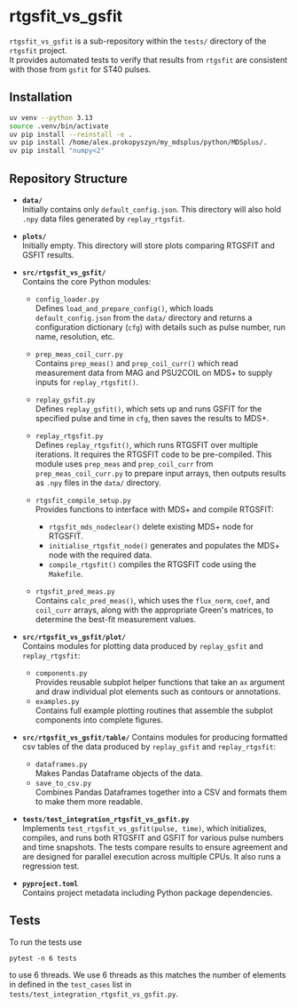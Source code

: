 # rtgsfit_vs_gsfit

`rtgsfit_vs_gsfit` is a sub-repository within the `tests/` directory of the `rtgsfit` project.  
It provides automated tests to verify that results from `rtgsfit` are consistent with those from `gsfit` for ST40 pulses.

## Installation

```bash
uv venv --python 3.13
source .venv/bin/activate
uv pip install --reinstall -e .
uv pip install /home/alex.prokopyszyn/my_mdsplus/python/MDSplus/.
uv pip install "numpy<2"
```

## Repository Structure

- **`data/`**  
  Initially contains only `default_config.json`. This directory will also hold `.npy` data files generated by `replay_rtgsfit`.

- **`plots/`**  
  Initially empty. This directory will store plots comparing RTGSFIT and GSFIT results.

- **`src/rtgsfit_vs_gsfit/`**  
  Contains the core Python modules:

  - `config_loader.py`  
    Defines `load_and_prepare_config()`, which loads `default_config.json` from the `data/` directory and returns a configuration dictionary (`cfg`) with details such as pulse number, run name, resolution, etc.

  - `prep_meas_coil_curr.py`  
    Contains `prep_meas()` and `prep_coil_curr()` which read measurement data from MAG and PSU2COIL on MDS+ to supply inputs for `replay_rtgsfit()`.

  - `replay_gsfit.py`  
    Defines `replay_gsfit()`, which sets up and runs GSFIT for the specified pulse and time in `cfg`, then saves the results to MDS+.

  - `replay_rtgsfit.py`  
    Defines `replay_rtgsfit()`, which runs RTGSFIT over multiple iterations. It requires the RTGSFIT code to be pre-compiled. This module uses `prep_meas` and `prep_coil_curr` from `prep_meas_coil_curr.py` to prepare input arrays, then outputs results as `.npy` files in the `data/` directory.

  - `rtgsfit_compile_setup.py`  
    Provides functions to interface with MDS+ and compile RTGSFIT:  
    - `rtgsfit_mds_nodeclear()` delete existing MDS+ node for RTGSFIT. 
    - `initialise_rtgsfit_node()` generates and populates the MDS+ node with the required data. 
    - `compile_rtgsfit()` compiles the RTGSFIT code using the `Makefile`.

  - `rtgsfit_pred_meas.py`  
    Contains `calc_pred_meas()`, which uses the `flux_norm`, `coef`, and `coil_curr` arrays, along with the appropriate Green's matrices, to determine the best-fit measurement values.


- **`src/rtgsfit_vs_gsfit/plot/`**  
  Contains modules for plotting data produced by `replay_gsfit` and `replay_rtgsfit`:  
  - `components.py`  
    Provides reusable subplot helper functions that take an `ax` argument and draw individual plot elements such as contours or annotations.
  - `examples.py`  
    Contains full example plotting routines that assemble the subplot components into complete figures.

- **`src/rtgsfit_vs_gsfit/table/`**
  Contains modules for producing formatted csv tables of the data produced by `replay_gsfit` and `replay_rtgsfit`:
  - `dataframes.py`  
    Makes Pandas Dataframe objects of the data.
  - `save_to_csv.py`  
    Combines Pandas Dataframes together into a CSV and formats them to make them more readable.

- **`tests/test_integration_rtgsfit_vs_gsfit.py`**  
  Implements `test_rtgsfit_vs_gsfit(pulse, time)`, which initializes, compiles, and runs both RTGSFIT and GSFIT for various pulse numbers and time snapshots. The tests compare results to ensure agreement and are designed for parallel execution across multiple CPUs. It also runs a regression test.

- **`pyproject.toml`**  
  Contains project metadata including Python package dependencies.

## Tests

To run the tests use 
```
pytest -n 6 tests
```
to use 6 threads. We use 6 threads as this matches the number of elements in defined in the
`test_cases` list in `tests/test_integration_rtgsfit_vs_gsfit.py`.